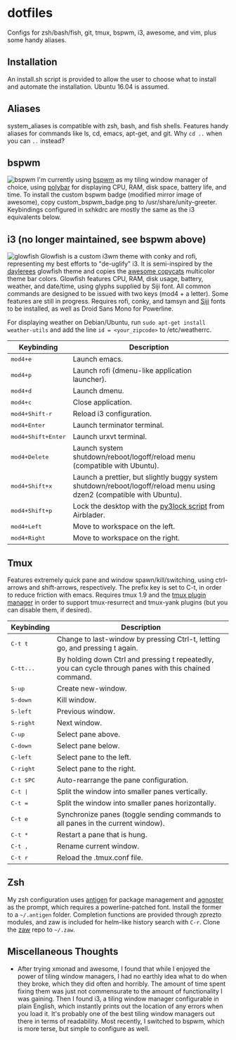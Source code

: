 # dotfiles

Configs for zsh/bash/fish, git, tmux, bspwm, i3, awesome, and vim, plus some handy aliases.

## Installation
An install.sh script is provided to allow the user to choose what to install and automate the installation. Ubuntu 16.04 is assumed.

## Aliases
system_aliases is compatible with zsh, bash, and fish shells. Features handy aliases for commands like ls, cd, emacs, apt-get, and git. Why `cd ..` when you can `..` instead?

## bspwm
![bspwm](/../master/screenshots/bspwm.png?raw=true)
I'm currently using [bspwm](https://github.com/baskerville/bspwm) as my tiling window manager of choice, using [polybar](https://github.com/jaagr/polybar) for displaying CPU, RAM, disk space, battery life, and time. To install the custom bspwm badge (modified mirror image of awesome), copy custom_bspwm_badge.png to /usr/share/unity-greeter. Keybindings configured in sxhkdrc are mostly the same as the i3 equivalents below.

## i3 (no longer maintained, see bspwm above)
![glowfish](/../master/screenshots/glowfish.png?raw=true)
Glowfish is a custom i3wm theme with conky and rofi, representing my best efforts to "de-uglify" i3. It is semi-inspired by the [daylerees](https://github.com/daylerees/colour-schemes) glowfish theme and copies the [awesome copycats](https://github.com/copycat-killer/awesome-copycats) multicolor theme bar colors. Glowfish features CPU, RAM, disk usage, battery, weather, and date/time, using glyphs supplied by Siji font. All common commands are designed to be issued with two keys (mod4 + a letter). Some features are still in progress. Requires rofi, conky, and tamsyn and [Siji](https://github.com/gstk/siji) fonts to be installed, as well as Droid Sans Mono for Powerline.

For displaying weather on Debian/Ubuntu, run `sudo apt-get install weather-utils` and add the line `id = <your_zipcode>` to /etc/weatherrc.

Keybinding            | Description
----------------------|------------------------------------------------------------
<kbd>mod4+e</kbd>     | Launch emacs.
<kbd>mod4+p</kbd>     | Launch rofi (dmenu-like application launcher).
<kbd>mod4+d</kbd>     | Launch dmenu.
<kbd>mod4+c</kbd>     | Close application.
<kbd>mod4+Shift-r</kbd> | Reload i3 configuration.
<kbd>mod4+Enter</kbd> | Launch terminator terminal.
<kbd>mod4+Shift+Enter</kbd>   | Launch urxvt terminal.
<kbd>mod4+Delete</kbd> | Launch system shutdown/reboot/logoff/reload menu (compatible with Ubuntu).
<kbd>mod4+Shift+x</kbd> | Launch a prettier, but slightly buggy system shutdown/reboot/logoff/reload menu using dzen2 (compatible with Ubuntu).
<kbd>mod4+Shift+p</kbd> | Lock the desktop with the [py3lock script](https://gist.github.com/Airblader/3a96a407e16dae155744) from Airblader.
<kbd>mod4+Left</kbd>  | Move to workspace on the left.
<kbd>mod4+Right</kbd> | Move to workspace on the right.

## Tmux
Features extremely quick pane and window spawn/kill/switching, using ctrl-arrows and shift-arrows, respectively. The prefix key is set to C-t, in order to reduce friction with emacs. Requires tmux 1.9 and the [tmux plugin manager](https://github.com/tmux-plugins/tpm) in order to support tmux-resurrect and tmux-yank plugins (but you can disable them, if desired).

Keybinding         | Description
-------------------|------------------------------------------------------------
<kbd>C-t t</kbd>   | Change to last-window by pressing Ctrl-t, letting go, and pressing t again.
<kbd>C-tt...</kbd> | By holding down Ctrl and pressing t repeatedly, you can cycle through panes with this chained command.
<kbd>S-up</kbd>    | Create new-window.
<kbd>S-down</kbd>  | Kill window.
<kbd>S-left</kbd>  | Previous window.
<kbd>S-right</kbd> | Next window.
<kbd>C-up</kbd>    | Select pane above.
<kbd>C-down</kbd>  | Select pane below.
<kbd>C-left</kbd>  | Select pane to the left.
<kbd>C-right</kbd> | Select pane to the right.
<kbd>C-t SPC </kbd> | Auto-rearrange the pane configuration.
<kbd>C-t \|</kbd>  | Split the window into smaller panes vertically.
<kbd>C-t =</kbd>   | Split the window into smaller panes horizontally.
<kbd>C-t e</kbd>   | Synchronize panes (toggle sending commands to all panes in the current window).
<kbd>C-t *</kbd>   | Restart a pane that is hung.
<kbd>C-t ,</kbd>   | Rename current window.
<kbd>C-t r</kbd>   | Reload the .tmux.conf file.

## Zsh
My zsh configuration uses [antigen](https://github.com/zsh-users/antigen) for package management and [agnoster](https://github.com/robbyrussell/oh-my-zsh/wiki/Themes#agnoster) as the prompt, which requires a powerline-patched font. Install the former to a `~/.antigen` folder. Completion functions are provided through zprezto modules, and zaw is included for helm-like history search with `C-r`. Clone the [zaw](https://github.com/zsh-users/zaw) repo to `~/.zaw`.

## Miscellaneous Thoughts
* After trying xmonad and awesome, I found that while I enjoyed the power of tiling window managers, I had no earthly idea what to do when they broke, which they did often and horribly. The amount of time spent fixing them was just not commensurate to the amount of functionality I was gaining. Then I found i3, a tiling window manager configurable in plain English, which instantly prints out the location of any errors when you load it. It's probably one of the best tiling window managers out there in terms of readability. Most recently, I switched to bspwm, which is more terse, but simple to configure as well.
